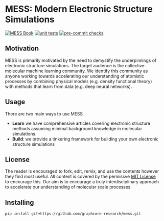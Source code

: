 # MESS: Modern Electronic Structure Simulations

[![MESS Book](https://img.shields.io/badge/MESS-Book-blue?logo=bookstack)](https://urban-disco-ln3g6we.pages.github.io/intro.html)
[![unit tests](https://github.com/graphcore-research/mess/actions/workflows/unittest.yaml/badge.svg)](https://github.com/graphcore-research/mess/actions/workflows/unittest.yaml)
[![pre-commit checks](https://github.com/graphcore-research/mess/actions/workflows/pre-commit.yaml/badge.svg)](https://github.com/graphcore-research/mess/actions/workflows/pre-commit.yaml)

## Motivation

MESS is primarily motivated by the need to demystify the underpinnings of electronic
structure simulations. The target audience is the collective molecular machine learning
community. We identify this community as anyone working towards accelerating our
understanding of atomistic processes by combining physical models (e.g. density
functional theory) with methods that learn from data (e.g. deep neural networks).

## Usage

There are two main ways to use MESS

- **Learn** we have comprehensive articles covering electronic structure methods
  assuming minimal background knowledge in molecular simulations.
- **Build**: we provide a tinkering framework for building your own electronic structure
  simulations

## License

The reader is encouraged to fork, edit, remix, and use the contents however they find
most useful. All content is covered by the permissve [MIT License](./LICENSE) to
encourage this. Our aim is to encourage a truly interdisciplinary approach to accelerate
our understanding of molecular scale processes.

## Installing

```
pip install git+https://github.com/graphcore-research/mess.git
```
